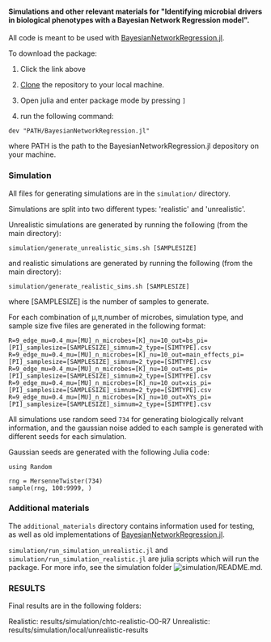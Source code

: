#### Simulations and other relevant materials for "Identifying microbial drivers in biological phenotypes with a Bayesian Network Regression model".

All code is meant to be used with [BayesianNetworkRegression.jl](https://github.com/samozm/BayesianNetworkRegression.jl).

To download the package: 

1. Click the link above

2. [Clone](https://docs.github.com/en/repositories/creating-and-managing-repositories/cloning-a-repository) the repository to your local machine.

3. Open julia and enter package mode by pressing `]`

4. run the following command: 
```
dev "PATH/BayesianNetworkRegression.jl"
```

where PATH is the path to the BayesianNetworkRegression.jl depository on your machine.

### Simulation
All files for generating simulations are in the `simulation/` directory.

Simulations are split into two different types: 'realistic' and 'unrealistic'.

Unrealistic simulations are generated by running the following (from the main directory):

```
simulation/generate_unrealistic_sims.sh [SAMPLESIZE]
```

and realistic simulations are generated by running the following (from the main directory):

```
simulation/generate_realistic_sims.sh [SAMPLESIZE]
```

where \[SAMPLESIZE\] is the number of samples to generate.

For each combination of μ,π,number of microbes, simulation type, and sample size five files are generated in the following format:


`R=9_edge_mu=0.4_mu=[MU]_n_microbes=[K]_nu=10_out=bs_pi=[PI]_samplesize=[SAMPLESIZE]_simnum=2_type=[SIMTYPE].csv`
`R=9_edge_mu=0.4_mu=[MU]_n_microbes=[K]_nu=10_out=main_effects_pi=[PI]_samplesize=[SAMPLESIZE]_simnum=2_type=[SIMTYPE].csv`
`R=9_edge_mu=0.4_mu=[MU]_n_microbes=[K]_nu=10_out=ms_pi=[PI]_samplesize=[SAMPLESIZE]_simnum=2_type=[SIMTYPE].csv`
`R=9_edge_mu=0.4_mu=[MU]_n_microbes=[K]_nu=10_out=xis_pi=[PI]_samplesize=[SAMPLESIZE]_simnum=2_type=[SIMTYPE].csv`
`R=9_edge_mu=0.4_mu=[MU]_n_microbes=[K]_nu=10_out=XYs_pi=[PI]_samplesize=[SAMPLESIZE]_simnum=2_type=[SIMTYPE].csv`

All simulations use random seed `734` for generating biologically relvant information, and the gaussian noise added to each sample is generated with different seeds for each simulation.

Gaussian seeds are generated with the following Julia code:

```
using Random

rng = MersenneTwister(734)
sample(rng, 100:9999, )
```

### Additional materials
The `additional_materials` directory contains information used for testing, as well as old implementations of [BayesianNetworkRegression.jl](https://github.com/samozm/BayesianNetworkRegression.jl).

`simulation/run_simulation_unrealistic.jl` and `simulation/run_simulation_realistic.jl` are julia scripts which will run the package. For more info, see the simulation folder ![simulation/README.md](readme).

### RESULTS
Final results are in the following folders:

Realistic: results/simulation/chtc-realistic-O0-R7
Unrealistic: results/simulation/local/unrealistic-results